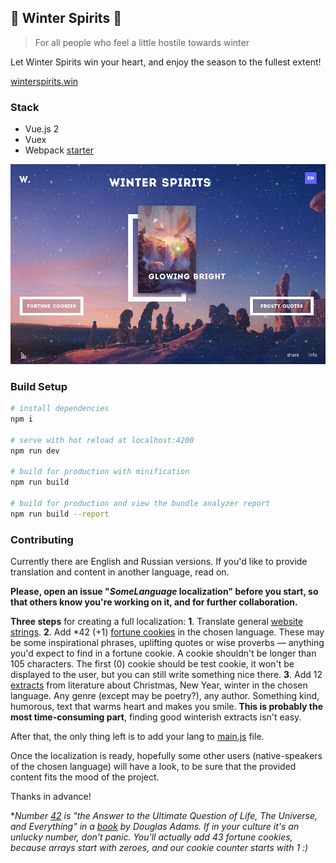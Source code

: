 
## :christmas_tree: Winter Spirits :christmas_tree:

>  For all people who feel a little hostile towards winter

Let Winter Spirits win your heart, and enjoy the season to the fullest extent!

[winterspirits.win](https://winterspirits.win)

### Stack
- Vue.js 2
- Vuex
- Webpack [starter](https://vuejs-templates.github.io/webpack)

![preview screen](preview.jpg?raw=true)

### Build Setup

``` bash
# install dependencies
npm i

# serve with hot reload at localhost:4200
npm run dev

# build for production with minification
npm run build

# build for production and view the bundle analyzer report
npm run build --report

```

### Contributing

Currently there are English and Russian versions.
If you'd like to provide translation and content in another language, read on.

__Please, open an issue "*SomeLanguage* localization" before you start, so that others know you're working on it, and for further collaboration.__

__Three steps__ for creating a full localization:
__1__. Translate general [website strings](/src/data/locales).
__2__. Add *42 (+1) [fortune cookies](/src/data/cookies) in the chosen language. These may be some inspirational phrases, uplifting quotes or wise proverbs — anything you'd expect to find in a fortune cookie. A cookie shouldn't be longer than 105 characters. The first (0) cookie should be test cookie, it won't be displayed to the user, but you can still write something nice there.
__3__. Add 12 [extracts](/src/data/quotes) from literature about Christmas, New Year, winter in the chosen language. Any genre (except may be poetry?), any author. Something kind, humorous, text that warms heart and makes you smile. __This is probably the most time-consuming part__, finding good winterish extracts isn't easy.

After that, the only thing left is to add your lang to [main.js](/src/main.js) file.

Once the localization is ready, hopefully some other users (native-speakers of the chosen language) will have a look, to be sure that the provided content fits the mood of the project.

Thanks in advance!

**Number [42](https://en.wikipedia.org/wiki/42_%28number%29) is "the Answer to the Ultimate Question of Life, The Universe, and Everything" in a [book](https://en.wikipedia.org/wiki/The_Hitchhiker%27s_Guide_to_the_Galaxy_(novel)) by Douglas Adams. If in your culture it's an unlucky number, don't panic. You'll actually add 43 fortune cookies, because arrays start with zeroes, and our cookie counter starts with 1 :)*
